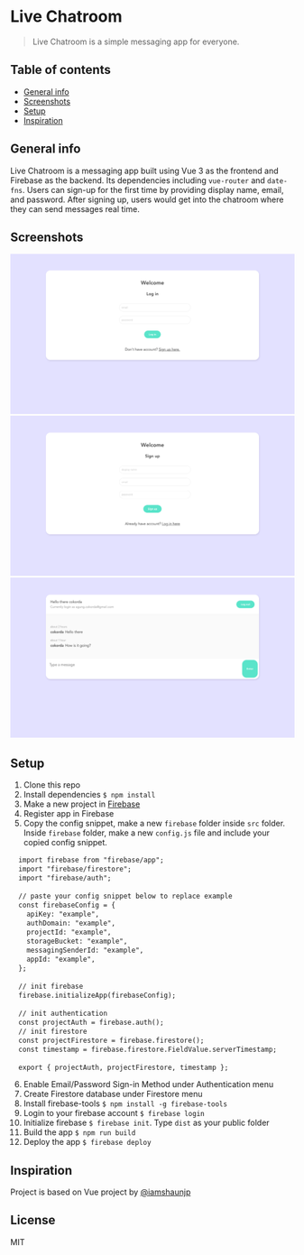 # Live Chatroom

> Live Chatroom is a simple messaging app for everyone.

## Table of contents

- [General info](#general-info)
- [Screenshots](#screenshots)
- [Setup](#setup)
- [Inspiration](#inspiration)

## General info

Live Chatroom is a messaging app built using Vue 3 as the frontend and Firebase as the backend. Its dependencies including `vue-router` and `date-fns`.
Users can sign-up for the first time by providing display name, email, and password. After signing up, users would get into the chatroom where they can send messages real time.

## Screenshots

![Example screenshot](./img/screenshot1.png)
![Example screenshot](./img/screenshot2.png)
![Example screenshot](./img/screenshot3.png)

## Setup

1. Clone this repo
2. Install dependencies `$ npm install`
3. Make a new project in [Firebase](https://console.firebase.google.com/)
4. Register app in Firebase
5. Copy the config snippet, make a new `firebase` folder inside `src` folder. Inside `firebase` folder, make a new `config.js` file and include your copied config snippet.

```
  import firebase from "firebase/app";
  import "firebase/firestore";
  import "firebase/auth";

  // paste your config snippet below to replace example
  const firebaseConfig = {
    apiKey: "example",
    authDomain: "example",
    projectId: "example",
    storageBucket: "example",
    messagingSenderId: "example",
    appId: "example",
  };

  // init firebase
  firebase.initializeApp(firebaseConfig);

  // init authentication
  const projectAuth = firebase.auth();
  // init firestore
  const projectFirestore = firebase.firestore();
  const timestamp = firebase.firestore.FieldValue.serverTimestamp;

  export { projectAuth, projectFirestore, timestamp };
```

6. Enable Email/Password Sign-in Method under Authentication menu
7. Create Firestore database under Firestore menu
8. Install firebase-tools `$ npm install -g firebase-tools`
9. Login to your firebase account `$ firebase login`
10. Initialize firebase `$ firebase init`. Type `dist` as your public folder
11. Build the app `$ npm run build`
12. Deploy the app `$ firebase deploy`

## Inspiration

Project is based on Vue project by [@iamshaunjp](https://github.com/iamshaunjp)

## License

MIT
